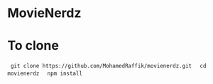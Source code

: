 # MovieNerdz

<h1>To clone </h1>
<code> git clone https://github.com/MohamedRaffik/movienerdz.git </code>
<code> cd movienerdz </code>
<code> npm install </code>

       
